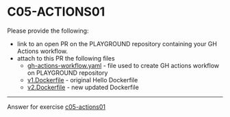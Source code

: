 # C05-ACTIONS01

Please provide the following:

- link to an open PR on the PLAYGROUND repository containing your GH Actions workflow.
- attach to this PR the following files
  - [gh-actions-workflow.yaml](gh-actions-workflow.yaml) - file used to create GH actions workflow on PLAYGROUND repository
  - [v1.Dockerfile](v1.Dockerfile) - original Hello <name> Dockerfile
  - [v2.Dockerfile](v2.Dockerfile) - new updated Dockerfile



<!-- Don't change anything below this point-->
<!-- Before commiting, remove both commented lines--> 
***
Answer for exercise [c05-actions01](https://github.com/devopsacademyau/academy/blob/b5dbe6a3266facbde88e657573d1fa946150b51f/classes/05class/exercises/c05-actions02/README.md)
